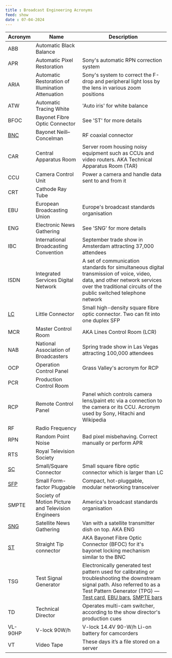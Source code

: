 ```yaml
---
title : Broadcast Engineering Acronyms
feed: show
date : 07-04-2024
---
```


| Acronym | Name | Description |
| --- | --- | --- |
| ABB | Automatic Black Balance |  |
| APR | Automatic Pixel Restoration | Sony's automatic RPN correction system |
| ARIA | Automatic Restoration of Illumination Attenuation | Sony's system to correct the F-drop and peripheral light loss by the lens in various zoom positions |
| ATW | Automatic Tracing White | 'Auto iris' for white balance |
| BFOC | Bayonet Fibre Optic Connector | See 'ST' for more details |
| [BNC](https://en.wikipedia.org/wiki/BNC_connector) | Bayonet Neill–Concelman | RF coaxial connector |
| CAR | Central Apparatus Room | Server room housing noisy equipment such as CCUs and video routers. AKA Technical Apparatus Room (TAR) |
| CCU | Camera Control Unit | Power a camera and handle data sent to and from it |
| CRT | Cathode Ray Tube |  |
| EBU | European Broadcasting Union | Europe's broadcast standards organisation |
| ENG | Electronic News Gathering | See 'SNG' for more details |
| IBC | International Broadcasting Convention | September trade show in Amsterdam attracting 37,000 attendees |
| ISDN | Integrated Services Digital Network | A set of communication standards for simultaneous digital transmission of voice, video, data, and other network services over the traditional circuits of the public switched telephone network |
| [LC](https://en.wikipedia.org/wiki/Optical_fiber_connector#Types) | Little Connector | Small high-density square fibre optic connector. Two can fit into one duplex SFP |
| MCR | Master Control Room | AKA Lines Control Room (LCR) |
| NAB | National Association of Broadcasters | Spring trade show in Las Vegas attracting 100,000 attendees |
| OCP | Operation Control Panel | Grass Valley's acronym for RCP |
| PCR | Production Control Room |  |
| RCP | Remote Control Panel | Panel which controls camera lens/paint etc via a connection to the camera or its CCU. Acronym used by Sony, Hitachi and Wikipedia |
| RF | Radio Frequency |  |
| RPN | Random Point Noise | Bad pixel misbehaving. Correct manually or perform APR |
| RTS | Royal Television Society |  |
| [SC](https://en.wikipedia.org/wiki/Optical_fiber_connector#Types) | Small/Square Connector | Small square fibre optic connector which is larger than LC |
| [SFP](https://en.wikipedia.org/wiki/Small_Form-factor_Pluggable) | Small Form-factor Pluggable | Compact, hot-pluggable, modular networking transceiver |
| SMPTE | Society of Motion Picture and Television Engineers | America's broadcast standards organisation |
| [SNG](https://en.wikipedia.org/wiki/Electronic_news_gathering) | Satellite News Gathering | Van with a satellite transmitter dish on top. AKA ENG |
| [ST](https://en.wikipedia.org/wiki/Optical_fiber_connector#Types) | Straight Tip connector | AKA Bayonet Fibre Optic Connector (BFOC) for it's bayonet locking mechanism similar to the BNC |
| TSG | Test Signal Generator | Electronically generated test pattern used for calibrating or troubleshooting the downstream signal path. Also referred to as a Test Pattern Generator (TPG) — [Test card](https://en.wikipedia.org/wiki/Test_card), [EBU bars](https://en.wikipedia.org/wiki/EBU_color_bars), [SMPTE bars](https://en.wikipedia.org/wiki/SMPTE_color_bars) |
| TD  | Technical Director | Operates multi-cam switcher, according to the show director's production cues |
| VL-90HP | V-lock 90W/h | V-lock 14.4V 90-W/h Li-on battery for camcorders |
| VT  | Video Tape | These days it’s a file stored on a server |
